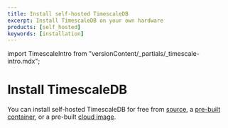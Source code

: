```yaml
---
title: Install self-hosted TimescaleDB
excerpt: Install TimescaleDB on your own hardware
products: [self_hosted]
keywords: [installation]
---
```


import TimescaleIntro from "versionContent/_partials/_timescale-intro.mdx";

# Install TimescaleDB

<TimescaleIntro />

You can install self-hosted TimescaleDB for free from
[source][self-hosted-source], a
[pre-built container][self-hosted-container], or a pre-built
[cloud image][self-hosted-cloud].

<Installation />

[self-hosted-source]: /self-hosted/:currentVersion:/install/installation-source/
[self-hosted-container]: /self-hosted/:currentVersion:/install/installation-docker/
[self-hosted-cloud]: /self-hosted/:currentVersion:/install/installation-linux/
